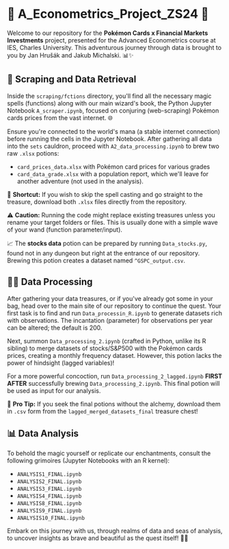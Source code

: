 # 🌟 A_Econometrics_Project_ZS24 🌟

Welcome to our repository for the **Pokémon Cards x Financial Markets Investments** project, presented for the Advanced Econometrics course at IES, Charles University. This adventurous journey through data is brought to you by Jan Hrušák and Jakub Michalski. 📊✨

## 🚀 Scraping and Data Retrieval

Inside the `scraping/fctions` directory, you'll find all the necessary magic spells (functions) along with our main wizard's book, the Python Jupyter Notebook `A_scraper.ipynb`, focused on conjuring (web-scraping) Pokémon cards prices from the vast internet. 🌐

Ensure you're connected to the world's mana (a stable internet connection) before running the cells in the Jupyter Notebook. After gathering all data into the `sets` cauldron, proceed with `A2_data_processing.ipynb` to brew two raw `.xlsx` potions:
- `card_prices_data.xlsx` with Pokémon card prices for various grades
- `card_data_grade.xlsx` with a population report, which we'll leave for another adventure (not used in the analysis).

🌟 **Shortcut:** If you wish to skip the spell casting and go straight to the treasure, download both `.xlsx` files directly from the repository.

⚠️ **Caution:** Running the code might replace existing treasures unless you rename your target folders or files. This is usually done with a simple wave of your wand (function parameter/input).

📈 The **stocks data** potion can be prepared by running `Data_stocks.py`, found not in any dungeon but right at the entrance of our repository. Brewing this potion creates a dataset named `^GSPC_output.csv`.

## 🧙‍♂️ Data Processing

After gathering your data treasures, or if you've already got some in your bag, head over to the main site of our repository to continue the quest. Your first task is to find and run `Data_processin_R.ipynb` to generate datasets rich with observations. The incantation (parameter) for observations per year can be altered; the default is 200.

Next, summon `Data_processing_2.ipynb` (crafted in Python, unlike its R sibling) to merge datasets of stocks/S&P500 with the Pokémon cards prices, creating a monthly frequency dataset. However, this potion lacks the power of hindsight (lagged variables)!

For a more powerful concoction, run `Data_processing_2_lagged.ipynb` **FIRST AFTER** successfully brewing `Data_processing_2.ipynb`. This final potion will be used as input for our analysis.

🌟 **Pro Tip:** If you seek the final potions without the alchemy, download them in `.csv` form from the `lagged_merged_datasets_final` treasure chest!

## 📊 Data Analysis

To behold the magic yourself or replicate our enchantments, consult the following grimoires (Jupyter Notebooks with an R kernel):

- `ANALYSIS1_FINAL.ipynb`
- `ANALYSIS2_FINAL.ipynb`
- `ANALYSIS3_FINAL.ipynb`
- `ANALYSIS4_FINAL.ipynb`
- `ANALYSIS8_FINAL.ipynb`
- `ANALYSIS9_FINAL.ipynb`
- `ANALYSIS10_FINAL.ipynb`

Embark on this journey with us, through realms of data and seas of analysis, to uncover insights as brave and beautiful as the quest itself! 🌌✨

